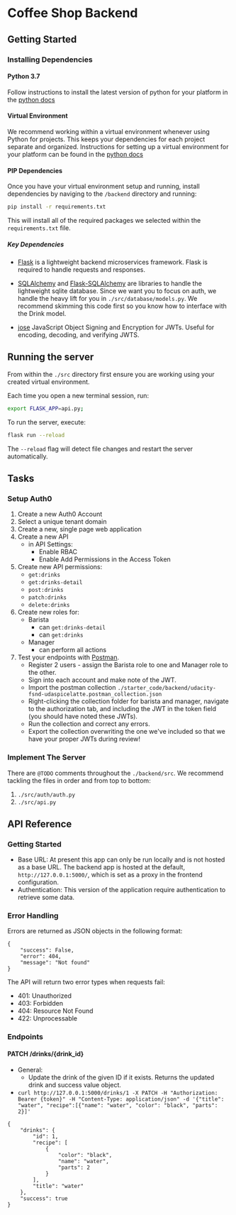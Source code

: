 # Coffee Shop Backend

## Getting Started

### Installing Dependencies

#### Python 3.7

Follow instructions to install the latest version of python for your platform in the [python docs](https://docs.python.org/3/using/unix.html#getting-and-installing-the-latest-version-of-python)

#### Virtual Environment

We recommend working within a virtual environment whenever using Python for projects. This keeps your dependencies for each project separate and organized. Instructions for setting up a virtual environment for your platform can be found in the [python docs](https://packaging.python.org/guides/installing-using-pip-and-virtual-environments/)

#### PIP Dependencies

Once you have your virtual environment setup and running, install dependencies by naviging to the `/backend` directory and running:

```bash
pip install -r requirements.txt
```

This will install all of the required packages we selected within the `requirements.txt` file.

##### Key Dependencies

- [Flask](http://flask.pocoo.org/) is a lightweight backend microservices framework. Flask is required to handle requests and responses.

- [SQLAlchemy](https://www.sqlalchemy.org/) and [Flask-SQLAlchemy](https://flask-sqlalchemy.palletsprojects.com/en/2.x/) are libraries to handle the lightweight sqlite database. Since we want you to focus on auth, we handle the heavy lift for you in `./src/database/models.py`. We recommend skimming this code first so you know how to interface with the Drink model.

- [jose](https://python-jose.readthedocs.io/en/latest/) JavaScript Object Signing and Encryption for JWTs. Useful for encoding, decoding, and verifying JWTS.

## Running the server

From within the `./src` directory first ensure you are working using your created virtual environment.

Each time you open a new terminal session, run:

```bash
export FLASK_APP=api.py;
```

To run the server, execute:

```bash
flask run --reload
```

The `--reload` flag will detect file changes and restart the server automatically.

## Tasks

### Setup Auth0

1. Create a new Auth0 Account
2. Select a unique tenant domain
3. Create a new, single page web application
4. Create a new API
   - in API Settings:
     - Enable RBAC
     - Enable Add Permissions in the Access Token
5. Create new API permissions:
   - `get:drinks`
   - `get:drinks-detail`
   - `post:drinks`
   - `patch:drinks`
   - `delete:drinks`
6. Create new roles for:
   - Barista
     - can `get:drinks-detail`
     - can `get:drinks`
   - Manager
     - can perform all actions
7. Test your endpoints with [Postman](https://getpostman.com).
   - Register 2 users - assign the Barista role to one and Manager role to the other.
   - Sign into each account and make note of the JWT.
   - Import the postman collection `./starter_code/backend/udacity-fsnd-udaspicelatte.postman_collection.json`
   - Right-clicking the collection folder for barista and manager, navigate to the authorization tab, and including the JWT in the token field (you should have noted these JWTs).
   - Run the collection and correct any errors.
   - Export the collection overwriting the one we've included so that we have your proper JWTs during review!

### Implement The Server

There are `@TODO` comments throughout the `./backend/src`. We recommend tackling the files in order and from top to bottom:

1. `./src/auth/auth.py`
2. `./src/api.py`

## API Reference

### Getting Started

- Base URL: At present this app can only be run locally and is not hosted as a base URL. The backend app is hosted at
  the default, `http://127.0.0.1:5000/`, which is set as a proxy in the frontend configuration.
- Authentication: This version of the application require authentication to retrieve some data.

### Error Handling

Errors are returned as JSON objects in the following format:

```
{
    "success": False, 
    "error": 404,
    "message": "Not found"
}
```

The API will return two error types when requests fail:

- 401: Unauthorized
- 403: Forbidden
- 404: Resource Not Found
- 422: Unprocessable

### Endpoints

#### PATCH /drinks/{drink_id}

- General:
  - Update the drink of the given ID if it exists. Returns the updated drink and success value object.
- `curl http://127.0.0.1:5000/drinks/1 -X PATCH -H "Authorization: Bearer {token}" -H "Content-Type: application/json" -d '{"title": "water", "recipe":[{"name": "water", "color": "black", "parts": 2}]'`

```
{
    "drinks": {
        "id": 1,
        "recipe": [
            {
                "color": "black",
                "name": "water",
                "parts": 2
            }
        ],
        "title": "water"
    },
    "success": true
}
```
